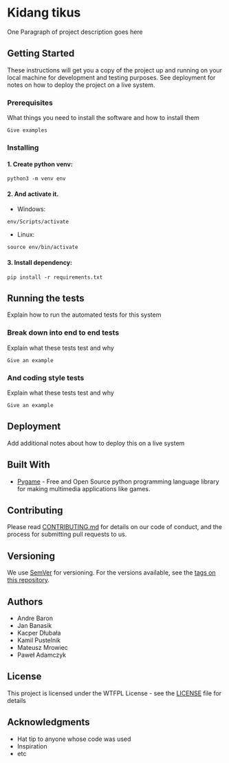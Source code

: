 # Kidang tikus

One Paragraph of project description goes here

## Getting Started

These instructions will get you a copy of the project up and running on your local machine for development and testing purposes. See deployment for notes on how to deploy the project on a live system.

### Prerequisites

What things you need to install the software and how to install them

```
Give examples
```

### Installing

#### 1. Create python venv:

```
python3 -m venv env
```

#### 2. And activate it.

-   Windows:

```
env/Scripts/activate
```

-   Linux:

```
source env/bin/activate
```

#### 3. Install dependency:

```
pip install -r requirements.txt
```

## Running the tests

Explain how to run the automated tests for this system

### Break down into end to end tests

Explain what these tests test and why

```
Give an example
```

### And coding style tests

Explain what these tests test and why

```
Give an example
```

## Deployment

Add additional notes about how to deploy this on a live system

## Built With

-   [Pygame](https://pyga.me) - Free and Open Source python programming language library for making multimedia applications like games.

## Contributing

Please read [CONTRIBUTING.md](https://gist.github.com/PurpleBooth/b24679402957c63ec426) for details on our code of conduct, and the process for submitting pull requests to us.

## Versioning

We use [SemVer](http://semver.org/) for versioning. For the versions available, see the [tags on this repository](https://github.com/your/project/tags).

## Authors

-   Andre Baron
-   Jan Banasik
-   Kacper Dłubała
-   Kamil Pustelnik
-   Mateusz Mrowiec
-   Paweł Adamczyk

## License

This project is licensed under the WTFPL License - see the [LICENSE](LICENSE) file for details

## Acknowledgments

-   Hat tip to anyone whose code was used
-   Inspiration
-   etc
